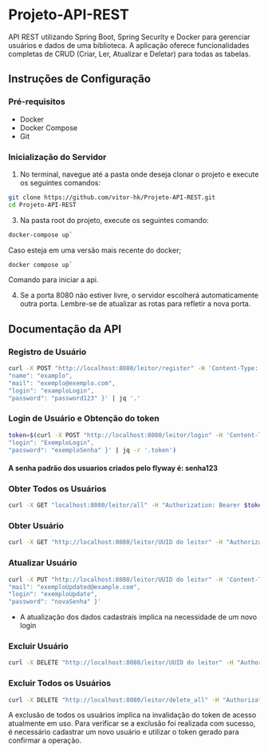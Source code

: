 # Projeto-API-REST

API REST utilizando Spring Boot, Spring Security e Docker para gerenciar usuários e dados de uma biblioteca. A aplicação oferece funcionalidades completas de CRUD 
(Criar, Ler, Atualizar e Deletar) para todas as tabelas.

## Instruções de Configuração

### Pré-requisitos

- Docker
- Docker Compose
- Git

### Inicialização do Servidor

1. No terminal, navegue até a pasta onde deseja clonar o projeto e execute os seguintes comandos:

```bash
git clone https://github.com/vitor-hk/Projeto-API-REST.git
cd Projeto-API-REST
```
3. Na pasta root do projeto, execute os seguintes comando:

```bash
docker-compose up`
```
Caso esteja em uma versão mais recente do docker;
```bash
docker compose up`
```
Comando para iniciar a api.

4. Se a porta 8080 não estiver livre, o servidor escolherá automaticamente outra porta. Lembre-se de atualizar as rotas para refletir a nova porta.

## Documentação da API

### Registro de Usuário

```bash
curl -X POST "http://localhost:8080/leitor/register" -H 'Content-Type: application/json' -d '{
"name": "examplo",
"mail": "exemplo@exemplo.com",
"login": "examploLogin",
"password": "password123" }' | jq '.'
```

### Login de Usuário e Obtenção do token
```bash
token=$(curl -X POST "http://localhost:8080/leitor/login" -H 'Content-Type: application/json' -d '{
"login": "ExemploLogin",
"password": "exemploSenha" }' | jq -r '.token')
```
#### A senha padrão dos usuarios criados pelo flyway é: senha123

### Obter Todos os Usuários

```bash
curl -X GET "localhost:8080/leitor/all" -H "Authorization: Bearer $token" | jq '.'
```
### Obter Usuário
```bash
curl -X GET "http://localhost:8080/leitor/UUID do leitor" -H "Authorization: Bearer $token" | jq '.'
```
### Atualizar Usuário
```bash
curl -X PUT "http://localhost:8080/leitor/UUID do leitor" -H 'Content-Type: application/json' -H "Authorization: Bearer $token" -d '{ "name": "examploUsuarioUpdated",
"mail": "exemploUpdated@example.com",
"login": "exemploUpdate",
"password": "novaSenha" }'
```
- A atualização dos dados cadastrais implica na necessidade de um novo login

### Excluir Usuário
```bash
curl -X DELETE "http://localhost:8080/leitor/UUID do leitor" -H "Authorization: Bearer $token"
```
### Excluir Todos os Usuários
```bash
curl -X DELETE "http://localhost:8080/leitor/delete_all" -H "Authorization: Bearer $token"
```
A exclusão de todos os usuários implica na invalidação do token de acesso atualmente em uso. Para verificar se a exclusão foi realizada com sucesso, é necessário cadastrar um novo usuário e utilizar o token gerado para confirmar a operação.

